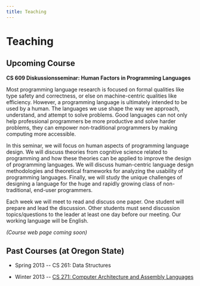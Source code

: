```yaml
---
title: Teaching
---
```


# Teaching

## Upcoming Course

**CS 609 Diskussionsseminar: Human Factors in Programming Languages**

Most programming language research is focused on formal qualities like type
safety and correctness, or else on machine-centric qualities like efficiency.
However, a programming language is ultimately intended to be used by a human.
The languages we use shape the way we approach, understand, and attempt to
solve problems. Good languages can not only help professional programmers be
more productive and solve harder problems, they can empower non-traditional
programmers by making computing more accessible.

In this seminar, we will focus on human aspects of programming language design.
We will discuss theories from cognitive science related to programming and how
these theories can be applied to improve the design of programming languages.
We will discuss human-centric language design methodologies and theoretical
frameworks for analyzing the usability of programming languages. Finally, we
will study the unique challenges of designing a language for the huge and
rapidly growing class of non-traditional, end-user programmers.

Each week we will meet to read and discuss one paper. One student will prepare
and lead the discussion. Other students must send discussion topics/questions
to the leader at least one day before our meeting. Our working language will be
English.

*(Course web page coming soon)*


## Past Courses (at Oregon State)

  * Spring 2013 -- CS 261: Data Structures
  
  * Winter 2013 -- [CS 271: Computer Architecture and Assembly Languages](cs271-wi13/)
